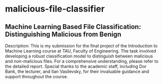# malicious-file-classifier
## Machine Learning Based File Classification: Distinguishing Malicious from Benign

Description:
This is my submission for the final project of the Introduction to Machine Learning course at TAU, Faculty of Engineering. The task involved developing a robust classification model to distinguish between malicious and non-malicious files. For a comprehensive understanding, please refer to the detailed report. Special thanks to the academic staff, including Dor Bank, the lecturer, and Ilan Vasilevsky, for their invaluable guidance and support throughout the course.

